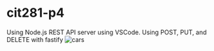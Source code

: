 # cit281-p4
Using Node.js REST API server using VSCode. Using POST, PUT, and DELETE with fastify
<img src="https://images.unsplash.com/photo-1685594496584-23198309c37a?ixlib=rb-4.0.3&ixid=M3wxMjA3fDB8MHxwaG90by1wYWdlfHx8fGVufDB8fHx8fA%3D%3D&auto=format&fit=crop&w=2167&q=80" alt="cars">
